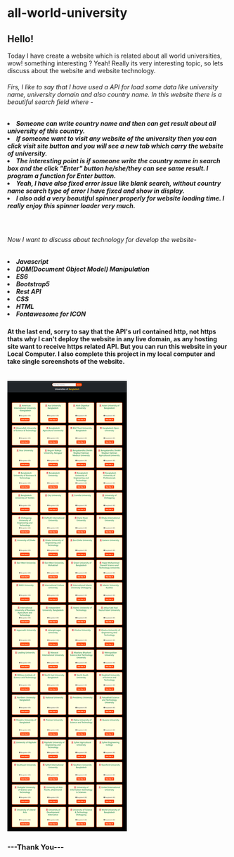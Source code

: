 # all-world-university

<h2>Hello!</h2>
<p>Today I have create a website which is related about all world universities, wow! something interesting ? Yeah!
        Really its very interesting topic, so lets discuss about the website and website technology.</p>
<h6>Firs, I like to say that I have used a API for load some data like university name, university domain and also
        country name. In this website there is a beautiful search field where -</h6>
<h5>
        <li>Someone can write country name and then can get result about all university of this country.</li>
        <li>If someone want to visit any website of the university then you can click visit site button and you will see
                a new tab which carry the website of university.</li>
        <li>The interesting point is if someone write the country name in search box and the click "Enter" button
                he/she/they can see same result. I program a function for Enter button.</li>
        <li>Yeah, I have also fixed error issue like blank search, without country name search type of error I have
                fixed and show in display.</li>
        <li>I also add a very beautiful spinner properly for website loading time. I really enjoy this spinner loader
                very much.</li>
</h5>
<br>
<h6>Now I want to discuss about technology for develop the website-</h6>
<h5>
        <li>Javascript</li>
        <li>DOM(Document Object Model) Manipulation</li>
        <li>ES6</li>
        <li>Bootstrap5</li>
        <li>Rest API</li>
        <li>CSS</li>
        <li>HTML</li>
        <li>Fontawesome for ICON</li>
</h5>
<h4>At the last end, sorry to say that the API's url contained http, not https thats why I can't deploy the website in
        any live
        domain, as any hosting site want to receive https related API. But you can run this website in your Local
        Computer. I also complete this project in my local computer and take single screenshots of the website.</h4>
<br>
<img src="images/university.png" alt="">
<br>
<h3>---Thank You---</h3>